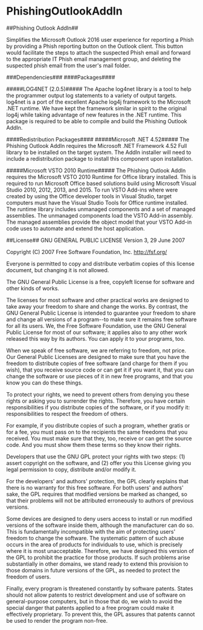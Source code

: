 # PhishingOutlookAddIn
##Phishing Outlook AddIn##

Simplifies the Microsoft Outlook 2016 user experience for reporting a Phish by providing a Phish reporting button on the Outlook client. This button would facilitate the steps to attach the suspected Phish email and forward to the appropriate IT Phish email management group, and deleting the suspected phish email from the user's mail folder.

###Dependencies###
####Packages####

#####LOG4NET (2.0.5)#####
The Apache log4net library is a tool to help the programmer output log statements to a variety of output targets. log4net is a port of the excellent Apache log4j framework to the Microsoft .NET runtime. We have kept the framework similar in spirit to the original log4j while taking advantage of new features in the .NET runtime.  This package is required to be able to compile and build the Phishing Outlook AddIn.

####Redistribution Packages####
#####Microsoft .NET 4.52#####
The Phishing Outlook AddIn requires the Microsoft .NET Framework 4.52 Full library to be installed on the target system.  The AddIn installer will need to include a redistribution package to install this component upon installation.

#####Microsoft VSTO 2010 Runtime#####
The Phishing Outlook AddIn requires the Microsoft VSTO 2010 Runtime for Office library installed.  This is required to run Microsoft Office based solutions build using Microsoft Visual Studio 2010, 2012, 2013, and 2015.  To run VSTO Add-ins where were created by using the Office developer tools in Visual Studio, target computers must have the Visual Studio Tools for Office runtime installed.  The runtime library includes unmanaged components and a set of managed assemblies. The unmanaged components load the VSTO Add-in assembly.  The managed assemblies provide the object model that your VSTO Add-in code uses to automate and extend the host application.

##License##
GNU GENERAL PUBLIC LICENSE
Version 3, 29 June 2007

Copyright (C) 2007 Free Software Foundation, Inc. <http://fsf.org/>

Everyone is permitted to copy and distribute verbatim copies
of this license document, but changing it is not allowed.

The GNU General Public License is a free, copyleft license for
software and other kinds of works.

The licenses for most software and other practical works are designed
to take away your freedom to share and change the works.  By contrast,
the GNU General Public License is intended to guarantee your freedom to
share and change all versions of a program--to make sure it remains free
software for all its users.  We, the Free Software Foundation, use the
GNU General Public License for most of our software; it applies also to
any other work released this way by its authors.  You can apply it to
your programs, too.

When we speak of free software, we are referring to freedom, not
price.  Our General Public Licenses are designed to make sure that you
have the freedom to distribute copies of free software (and charge for
them if you wish), that you receive source code or can get it if you
want it, that you can change the software or use pieces of it in new
free programs, and that you know you can do these things.

To protect your rights, we need to prevent others from denying you
these rights or asking you to surrender the rights.  Therefore, you have
certain responsibilities if you distribute copies of the software, or if
you modify it: responsibilities to respect the freedom of others.

For example, if you distribute copies of such a program, whether
gratis or for a fee, you must pass on to the recipients the same
freedoms that you received.  You must make sure that they, too, receive
or can get the source code.  And you must show them these terms so they
know their rights.

Developers that use the GNU GPL protect your rights with two steps:
(1) assert copyright on the software, and (2) offer you this License
giving you legal permission to copy, distribute and/or modify it.

For the developers' and authors' protection, the GPL clearly explains
that there is no warranty for this free software.  For both users' and
authors' sake, the GPL requires that modified versions be marked as
changed, so that their problems will not be attributed erroneously to
authors of previous versions.

Some devices are designed to deny users access to install or run
modified versions of the software inside them, although the manufacturer
can do so.  This is fundamentally incompatible with the aim of
protecting users' freedom to change the software.  The systematic
pattern of such abuse occurs in the area of products for individuals to
use, which is precisely where it is most unacceptable.  Therefore, we
have designed this version of the GPL to prohibit the practice for those
products.  If such problems arise substantially in other domains, we
stand ready to extend this provision to those domains in future versions
of the GPL, as needed to protect the freedom of users.

Finally, every program is threatened constantly by software patents.
States should not allow patents to restrict development and use of
software on general-purpose computers, but in those that do, we wish to
avoid the special danger that patents applied to a free program could
make it effectively proprietary.  To prevent this, the GPL assures that
patents cannot be used to render the program non-free.

